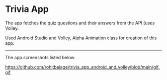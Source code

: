 # Trivia App

The app fetches the quiz questions  and their answers from the API (uses Volley.  

Used Android Studio and Volley, Alpha Animation class for creation of this app.

---

The app screenshots listed below:

https://github.com/rohitbalage/trivia_app_android_and_volley/blob/main/gif.gif
